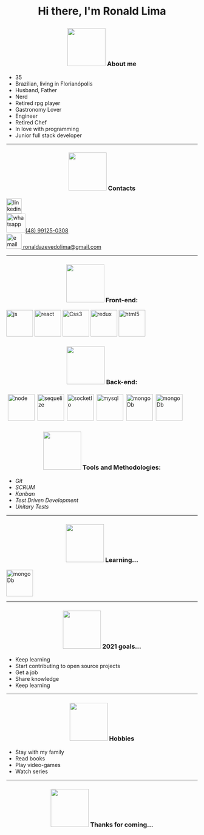 # <p align="center" >Hi there, I'm Ronald Lima</p>

### <p align="center" > <img src="https://capricho.abril.com.br/wp-content/uploads/2016/07/picgifs-the-hobbit-an-unexpected-journey-811999.gif" width="100px" /> About me </p>

<ul>
<li>35</li>
<li>Brazilian, living in Florianópolis</li>
<li>Husband, Father</li>
<li>Nerd</li>
<li>Retired rpg player</li>
<li>Gastronomy Lover</li>
<li>Engineer</li>
<li>Retired Chef</li>
<li>In love with programming</li>
<li>Junior full stack developer</li>
</ul>

---

### <p align="center" > <img src="https://64.media.tumblr.com/627e4d42ad13ca941d81a353c872cd26/tumblr_pk5uhs3t011s3ca4no4_r1_500.gifv" width="100px" /> Contacts </p>

<div style="display:felx">
<a href="https://www.linkedin.com/in/ronald-limaa" target="_blank"><img width="40px" alt="linkedin" src="https://www.flaticon.com/svg/vstatic/svg/174/174857.svg?token=exp=1614024674~hmac=080085b416e9a57fdf882c05a4ea7ce3" /></a>
</div>

<div>
<a href="https://www.linkedin.com/in/ronald-limaa" target="_blank"><img width="50px" alt="whatsapp" src="https://www.ccbeusorocaba.com.br/wp-content/uploads/2020/02/4705398-whatsapp-logo-download-whatsapp-png-download-670503-free-whatsapp-logo-png-900_520_preview.jpg" />(48) 99125-0308</a>
</div>

<div>
<a href="https://www.linkedin.com/in/ronald-limaa" target="_blank"><img width="40px" alt="email" src="https://i.pinimg.com/564x/bb/18/bd/bb18bdbbef437b2d50518db5a8292c94.jpg" />  ronaldazevedolima@gmail.com</a>
</div>

---


### <p align="center" > <img src="https://img.wattpad.com/1013ce78d41b33c4f470de550f23a6d27507330d/68747470733a2f2f73332e616d617a6f6e6177732e636f6d2f776174747061642d6d656469612d736572766963652f53746f7279496d6167652f36652d655f7143694e4972627a513d3d2d3839373733363431322e313631353363373637333238613236323839373138303533353533322e676966" width="100px" /> Front-end: </p>

<span style="display:inline-block">
<span>
<img width="70px" alt="js" src="https://upload.wikimedia.org/wikipedia/commons/thumb/9/99/Unofficial_JavaScript_logo_2.svg/1200px-Unofficial_JavaScript_logo_2.svg.png" />
</span>

<span>
<img width="70px" alt="react" src="https://upload.wikimedia.org/wikipedia/commons/thumb/a/a7/React-icon.svg/1280px-React-icon.svg.png" />
</span>

<span>
<img width="70px" alt="Css3" src="https://miro.medium.com/max/280/1*xfJlmNB_-rAJAJzBNKanlQ.jpeg" />
</span>

<span>
<img width="70px" alt="redux" src="https://img2.gratispng.com/20181122/fzo/kisspng-redux-react-javascript-library-application-softwar-egghead-intro-to-redux-5bf74afc404894.3460027115429332442633.jpg" />
</span>

<span>
<img width="70px" alt="html5" src="https://upload.wikimedia.org/wikipedia/commons/6/61/HTML5_logo_and_wordmark.svg" />
</span>
</span>

### <p align="center" > <img src="https://giffiles.alphacoders.com/243/24319.gif" width="100px" /> Back-end: </p>

<span style="display:flex">
<span>
<img style="vertical-align:top;margin:6px 4px;" width="70px" alt="node" src="https://brandeps.com/logo-download/N/Node-JS-logo-vector-01.svg" />
</span>

<span>
<img style="vertical-align:top;margin:6px 4px;" width="70px" alt="sequelize" src="https://google.github.io/sqlcommenter/images/sequelize-logo.png" />
</span>

<span>
<img style="vertical-align:top;margin:6px 4px;" width="70px" alt="socketIo" src="https://blog.daydevelops.com/storage/cover/2019/11/24/P7ruVkm1evJ0iTabU3zOW7RZcmlPwZZwzH0626JO.png" />
</span>

<span>
<img style="vertical-align:top;margin:6px 4px;" width="70px" alt="mysql" src="https://www.elearningworld.org/wp-content/uploads/2019/04/MySQL.svg.png" />
</span>

<span>
<img style="vertical-align:top;margin:6px 4px;" width="70px" alt="mongoDb" src="https://media.glassdoor.com/sql/433703/mongodb-squarelogo-1564695792753.png" />
</span>

<span>
<img style="vertical-align:top;margin:6px 4px;" width="70px" alt="mongoDb" src="https://seekicon.com/free-icon-download/heroku-icon_4.svg" />
</span>
</span>

### <p align="center" > <img src="https://pa1.narvii.com/6691/78b90589b632b3a9f835a09b4fea41e041c97d5f_hq.gif" width="100px" /> Tools and Methodologies: </p>
<ul>
<li><em>Git</em></li>
<li><em>SCRUM</em></li>
<li><em>Kanban</em></li>
<li><em>Test Driven Development</em></li>
<li><em>Unitary Tests</em></li>
</ul>

---

### <p align="center" > <img src="https://capricho.abril.com.br/wp-content/uploads/2016/07/tumblr_inline_mmokjpatww1qz4rgp.gif" width="100px" /> Learning... </p>

<span>
<img width="70px" alt="mongoDb" src="https://upload.wikimedia.org/wikipedia/commons/thumb/c/c3/Python-logo-notext.svg/110px-Python-logo-notext.svg.png" />
</span>

---

### <p align="center" > <img src="https://pa1.narvii.com/6691/ff377b75c048b9d4b97f5f6a8b05618cdd18d845_hq.gif" width="100px" /> 2021 goals... </p>

<ul>
<li>Keep learning</li>
<li>Start contributing to open source projects</li>
<li>Get a job</li>
<li>Share knowledge</li>
<li>Keep learning</li>
</ul>

---

### <p align="center" > <img src="https://capricho.abril.com.br/wp-content/uploads/2016/07/hd71eqe.gif" width="100px" /> Hobbies </p>

<ul>
<li>Stay with my family</li>
<li>Read books</li>
<li>Play video-games</li>
<li>Watch series</li>
</ul>

---

### <p align="center" > <img src="https://24.media.tumblr.com/tumblr_m7iqw4hhCl1qgzdhjo3_500.gif" width="100px" /> Thanks for coming... </p>

<!-- lista com gifs
 <ul>
<li>35<img alt="" src="https://i.pinimg.com/originals/29/9b/11/299b11825c1f2b1f07866e8e7a31fb3a.gif" width="35px" /></li>
<li>Brazilian, living in Florianópolis <img alt="" src="https://i.pinimg.com/originals/47/65/9a/47659a7a5e6b749f7bcbf2ebfb62b8a1.gif" width="35px" /></li>
<li>Husband, Father <img alt="" src="http://31.media.tumblr.com/f20c93824f095d3069f384fd195afc0b/tumblr_n1ntfwjM961rq48dxo2_r3_250.gif" width="35px" /></li>
<li>Nerd <img alt="" src="https://media4.giphy.com/media/bzFtsbvHDuGJi/giphy.gif?cid=ecf05e47ruyvuijimyjuofehiime436b5cttn5vfjsghkgvl&rid=giphy.gif" width="35px" /></li>
<li>Retired rpg player <img alt="" src="http://31.media.tumblr.com/73ecde8aecd3c9867f5b7d016321bd0f/tumblr_n03gy42Zgy1t1y086o1_400.gif" width="35px" /></li>
<li>Gastronomy Lover<img alt="aragorn comendo" src="http://33.media.tumblr.com/e7a2b980f7f9ccf354f5fc94a462df96/tumblr_ng6jdcnHf51tkl30lo1_500.gif" width="35px" /></li>
<li>Engineer <img alt="" src="https://thumbs.gfycat.com/ThriftyPoliteFowl-size_restricted.gif" width="35px" /></li>
<li>Retired Chef<img alt="potatoes" src="https://i.pinimg.com/originals/00/44/04/0044040a52454e2bde56b19f83f74220.gif" width="35px" /></li>
<li>In love with programing <img alt="" src="https://hackernoon.com/drafts/7ruj3lix.png" width="35px" /></li>
<li>Junior full stack developer <img alt="" src="https://media4.giphy.com/media/WNwErIxqX18xmm92UX/source.gif" width="35px" /></li>
</ul> -->